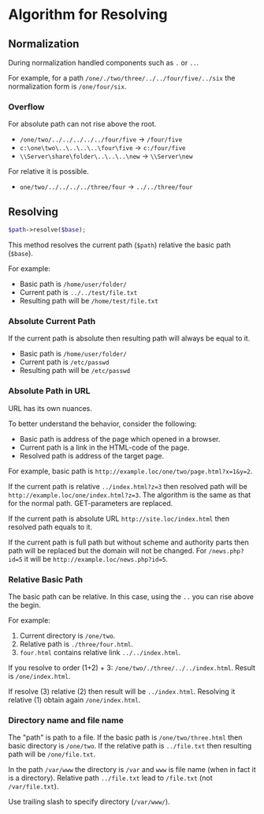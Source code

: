 # Algorithm for Resolving

## Normalization

During normalization handled components such as `.` or `..`.

For example, for a path `/one/./two/three/../../four/five/../six` the normalization form is `/one/four/six`.

### Overflow

For absolute path can not rise above the root.

* `/one/two/../../../../../four/five` -> `/four/five`
* `c:\one\two\..\..\..\..\four\five` -> `c:/four/five`
* `\\Server\share\folder\..\..\..\new` -> `\\Server\new`

For relative it is possible.

* `one/two/../../../../three/four` -> `../../three/four`

## Resolving

```php
$path->resolve($base);
```

This method resolves the current path (`$path`) relative the basic path (`$base`).

For example:

* Basic path is `/home/user/folder/`
* Current path is `../../test/file.txt`
* Resulting path will be `/home/test/file.txt`

### Absolute Current Path

If the current path is absolute then resulting path will always be equal to it.
 
* Basic path is `/home/user/folder/`
* Current path is `/etc/passwd`
* Resulting path will be `/etc/passwd`

### Absolute Path in URL

URL has its own nuances.

To better understand the behavior, consider the following:

* Basic path is address of the page which opened in a browser.
* Current path is a link in the HTML-code of the page.
* Resolved path is address of the target page.

For example, basic path is `http://example.loc/one/two/page.html?x=1&y=2`.

If the current path is relative `../index.html?z=3` then resolved path will be `http://example.loc/one/index.html?z=3`.
The algorithm is the same as that for the normal path.
GET-parameters are replaced.

If the current path is absolute URL `http://site.loc/index.html` then resolved path equals to it.

If the current path is full path but without scheme and authority parts then path will be replaced 
but the domain will not be changed.
For `/news.php?id=5` it will be `http://example.loc/news.php?id=5`.

### Relative Basic Path

The basic path can be relative.
In this case, using the `..` you can rise above the begin.

For example:

1. Current directory is `/one/two`.
2. Relative path is `./three/four.html`.
3. `four.html` contains relative link `../../index.html`.

If you resolve to order (1+2) + 3: `/one/two/./three/../../index.html`.
Result is `/one/index.html`.

If resolve (3) relative (2) then result will be `../index.html`.
Resolving it relative (1) obtain again `/one/index.html`.

### Directory name and file name

The "path" is path to a file.
If the basic path is `/one/two/three.html` then basic directory is `/one/two`.
If the relative path is `../file.txt` then resulting path will be `/one/file.txt`.

In the path `/var/www` the directory is `/var` and `www` is file name (when in fact it is a directory).
Relative path `../file.txt` lead to `/file.txt` (not `/var/file.txt`).

Use trailing slash to specify directory (`/var/www/`).
